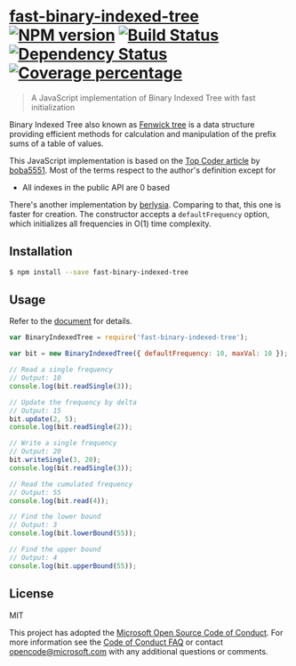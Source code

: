 # [fast-binary-indexed-tree][github-repo] [![NPM version][npm-image]][npm-url] [![Build Status][travis-image]][travis-url] [![Dependency Status][daviddm-image]][daviddm-url] [![Coverage percentage][coveralls-image]][coveralls-url]
> A JavaScript implementation of Binary Indexed Tree with fast initialization

Binary Indexed Tree also known as [Fenwick tree][wiki-fenwick-tree] is a data
structure providing efficient methods for calculation and manipulation of the
prefix sums of a table of values.

This JavaScript implementation is based on the
[Top Coder article][binary-indexed-tree] by [boba5551][boba5551]. Most of the
terms respect to the author's definition except for

* All indexes in the public API are 0 based

There's another implementation by [berlysia][berlysia]. Comparing to that, this
one is faster for creation. The constructor accepts a `defaultFrequency` option,
which initializes all frequencies in O(1) time complexity.

## Installation

```sh
$ npm install --save fast-binary-indexed-tree
```

## Usage

Refer to the [document][docs] for details.

```js
var BinaryIndexedTree = require('fast-binary-indexed-tree');

var bit = new BinaryIndexedTree({ defaultFrequency: 10, maxVal: 10 });

// Read a single frequency
// Output: 10
console.log(bit.readSingle(3));

// Update the frequency by delta
// Output: 15
bit.update(2, 5);
console.log(bit.readSingle(2));

// Write a single frequency
// Output: 20
bit.writeSingle(3, 20);
console.log(bit.readSingle(3));

// Read the cumulated frequency
// Output: 55
console.log(bit.read(4));

// Find the lower bound
// Output: 3
console.log(bit.lowerBound(55));

// Find the upper bound
// Output: 4
console.log(bit.upperBound(55));
```
## License

MIT

This project has adopted the [Microsoft Open Source Code of Conduct][ms-code-of-conduct].
For more information see the [Code of Conduct FAQ][ms-code-of-conduct-faq]
or contact [opencode@microsoft.com][ms-mailto] with any additional questions or comments.

[boba5551]: https://www.topcoder.com/members/boba5551
[wiki-fenwick-tree]: https://en.wikipedia.org/wiki/Fenwick_tree
[binary-indexed-tree]: https://www.topcoder.com/community/data-science/data-science-tutorials/binary-indexed-trees/
[berlysia]: https://github.com/berlysia/binary-indexed-tree-js

[docs]: https://microsoft.github.io/fast-binary-indexed-tree-js/

[ms-code-of-conduct]: https://opensource.microsoft.com/codeofconduct/
[ms-code-of-conduct-faq]: https://opensource.microsoft.com/codeofconduct/faq/
[ms-mailto]: mailto:opencode@microsoft.com

[github-repo]: https://github.com/Microsoft/fast-binary-indexed-tree-js
[npm-image]: https://badge.fury.io/js/fast-binary-indexed-tree.svg
[npm-url]: https://npmjs.org/package/fast-binary-indexed-tree
[travis-image]: https://travis-ci.org/Microsoft/fast-binary-indexed-tree-js.svg?branch=master
[travis-url]: https://travis-ci.org/Microsoft/fast-binary-indexed-tree-js
[daviddm-image]: https://david-dm.org/Microsoft/fast-binary-indexed-tree-js.svg?theme=shields.io
[daviddm-url]: https://david-dm.org/Microsoft/fast-binary-indexed-tree-js
[coveralls-image]: https://coveralls.io/repos/Microsoft/fast-binary-indexed-tree-js/badge.svg
[coveralls-url]: https://coveralls.io/r/Microsoft/fast-binary-indexed-tree-js

